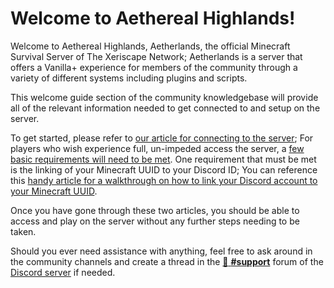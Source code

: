 # Welcome to Aethereal Highlands!

Welcome to Aethereal Highlands, Aetherlands, the official Minecraft Survival Server of The Xeriscape Network; Aetherlands is a server that offers a Vanilla+ experience for members of the community through a variety of different systems including plugins and scripts.

This welcome guide section of the community knowledgebase will provide all of the relevant information needed to get connected to and setup on the server.

To get started, please refer to [our article for connecting to the server](connecting.md); For players who wish experience full, un-impeded access the server, a [few basic requirements will need to be met](../ranks/#survivor). One requirement that must be met is the linking of your Minecraft UUID to your Discord ID; You can reference this [handy article for a walkthrough on how to link your Discord account to your Minecraft UUID](linking.md).

Once you have gone through these two articles, you should be able to access and play on the server without any further steps needing to be taken.

Should you ever need assistance with anything, feel free to ask around in the community channels and create a thread in the [:ticket: **#support**](https://discord.com/channels/555868544244514836/1030712041918451782) forum of the [Discord server](https://discord.xeriscape.network/) if needed.